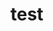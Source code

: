 # test























































































































